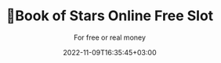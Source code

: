 ---
draft: false
date: 2022-11-09T16:35:45+03:00
title: "🥇Book of Stars Online Free Slot"
description: ''
h1: "Book of Stars Slot Review"
subtitle: "For free or real money"
keywords: ""
iframe: ""
thumbnail: "/images/novomatic/book-of-stars-1.jpg"
icon: "/images/novomatic/book-of-stars-online-slot.png"
name: "Book of Stars"
bonusCode: ""
referral: ''
website: ''
sidebar: false
term: ""
software: "Novomatic"
lines: 10
reels: 5
freeSpins: 10
wildSymbol: "Yes"
riskGame: "Yes"
minMaxBet: "0.45 - 90"
maxWin: "x10035"
symbols: []
screenshots: [] # путь до файла в кавычках через запятую
casino: [] # путь до файла в кавычках через запятую
---
